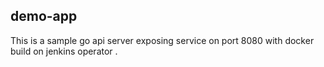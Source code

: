 ## demo-app
This is a sample go api server exposing service on port 8080 with docker build on jenkins operator . 

